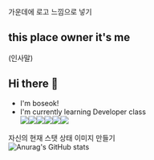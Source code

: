 <!--
**choiboseok/choiboseok** is a ✨ _special_ ✨ repository because its `README.md` (this file) appears on your GitHub profile.

Here are some ideas to get you started:

- 🔭 I’m currently working on ...
- 🌱 I’m currently learning ...
- 👯 I’m looking to collaborate on ...
- 🤔 I’m looking for help with ...
- 💬 Ask me about ...
- 📫 How to reach me: ...
- 😄 Pronouns: ...
- ⚡ Fun fact: ...
-->
가운데에 로고 느낌으로 넣기
## this place owner it's me 
(인사말)
## Hi there 👋
- I'm boseok!
- I'm currently learning Developer class<br>
<img src="https://img.shields.io/badge/Java-F63440?style=for-the-badge&logo=grubhub&logoColor=white"><img src="https://img.shields.io/badge/JavaScript-FF6600?style=for-the-badge&logo=netbsd&logoColor=white"><img src="https://img.shields.io/badge/HTML-FFDB00?style=for-the-badge&logo=labview&logoColor=white"><img src="https://img.shields.io/badge/Spring-1FB141?style=for-the-badge&logo=icons8&logoColor=white"><img src="https://img.shields.io/badge/Python-0049D7?style=for-the-badge&logo=dictionarydotcom&logoColor=white"><img src="https://img.shields.io/badge/Linux-123F6D?style=for-the-badge&logo=ovh&logoColor=white">

자신의 현재 스탯 상태 이미지 만들기
<br>
![Anurag's GitHub stats](https://github-readme-stats.vercel.app/api?username=choiboseok&show_icons=true&theme=dracula)
